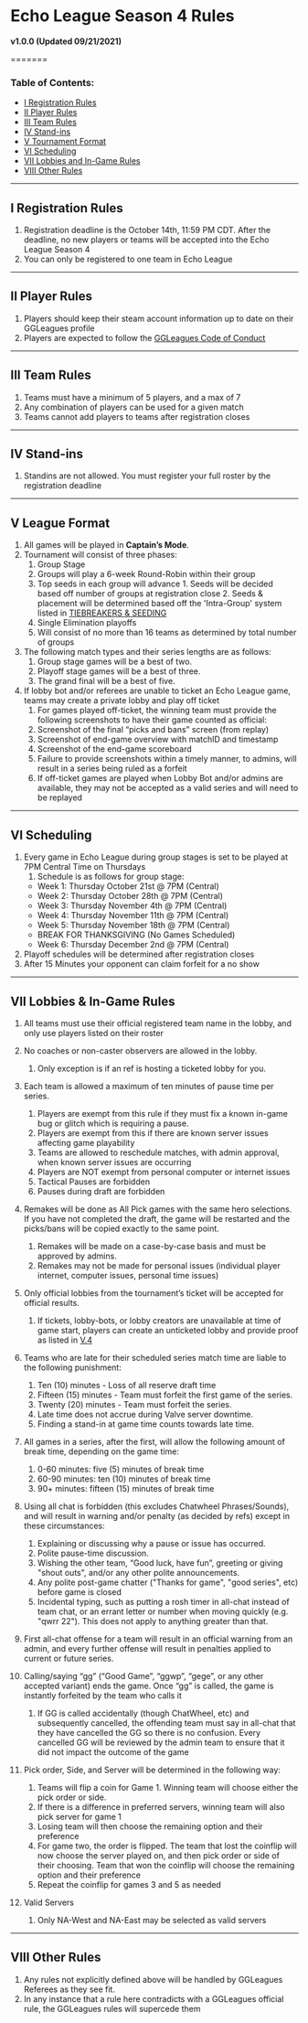 # Echo League Season 4 Rules

**v1.0.0 (Updated 09/21/2021)** 

=======

### Table of Contents:

* [I Registration Rules](#i-registration-rules)
* [II Player Rules](#ii-player-rules)
* [III Team Rules](#iii-team-rules)
* [IV Stand-ins](#iv-stand-ins)
* [V Tournament Format](#v-league-format)
* [VI Scheduling](#vi-scheduling)
* [VII Lobbies and In-Game Rules](#vii-lobbies--in-game-rules)
* [VIII Other Rules](#viii-other-rules)


-----
 
## I Registration Rules

1. Registration deadline is the October 14th, 11:59 PM CDT. After the deadline, no new players or teams will be accepted into the Echo League Season 4
2. You can only be registered to one team in Echo League


-----

## II Player Rules

1. Players should keep their steam account information up to date on their GGLeagues profile
2. Players are expected to follow the [GGLeagues Code of Conduct](https://www.ggleagues.com/files/ggleagues-code-of-conduct-2020.pdf)
-----

## III Team Rules

1. Teams must have a minimum of 5 players, and a max of 7
2. Any combination of players can be used for a given match
3. Teams cannot add players to teams after registration closes

-----

## IV Stand-ins

1. Standins are not allowed.  You must register your full roster by the registration deadline

-----

## V League Format

1. All games will be played in **Captain’s Mode**.
2. Tournament will consist of three phases:
    1. Group Stage
      1. Groups will play a 6-week Round-Robin within their group
      2. Top seeds in each group will advance
        1. Seeds will be decided based off number of groups at registration close
        2. Seeds & placement will be determined based off the 'Intra-Group' system listed in [TIEBREAKERS & SEEDING](https://github.com/EchoLeague/Echo-League-Rules/blob/master/TIEBREAKERS%20AND%20SEEDING.md)
    2. Single Elimination playoffs
      1. Will consist of no more than 16 teams as determined by total number of groups
3. The following match types and their series lengths are as follows:
    1. Group stage games will be a best of two.
    2. Playoff stage games will be a best of three.
    3. The grand final will be a best of five.
4. If lobby bot and/or referees are unable to ticket an Echo League game, teams may create a private lobby and play off ticket
    1. For games played off-ticket, the winning team must provide the following screenshots to have their game counted as official:
      1. Screenshot of the final “picks and bans” screen (from replay)
      2. Screenshot of end-game overview with matchID and timestamp
      3. Screenshot of the end-game scoreboard
    2. Failure to provide screenshots within a timely manner, to admins, will result in a series being ruled as a forfeit
    3. If off-ticket games are played when Lobby Bot and/or admins are available, they may not be accepted as a valid series and will need to be replayed

-----

## VI Scheduling

1. Every game in Echo League during group stages is set to be played at 7PM Central Time on Thursdays
    1. Schedule is as follows for group stage:
      * Week 1: Thursday October 21st @ 7PM (Central)
      * Week 2: Thursday October 28th @ 7PM (Central)
      * Week 3: Thursday November 4th @ 7PM (Central)
      * Week 4: Thursday November 11th @ 7PM (Central)
      * Week 5: Thursday November 18th @ 7PM (Central)
      * BREAK FOR THANKSGIVING (No Games Scheduled)
      * Week 6: Thursday December 2nd @ 7PM (Central)
2. Playoff schedules will be determined after registration closes
3. After 15 Minutes your opponent can claim forfeit for a no show

-----

## VII Lobbies & In-Game Rules

1. All teams must use their official registered team name in the lobby, and only use players listed on their roster
2. No coaches or non-caster observers are allowed in the lobby.
    1. Only exception is if an ref is hosting a ticketed lobby for you.
3. Each team is allowed a maximum of ten minutes of pause time per series.
    1. Players are exempt from this rule if they must fix a known in-game bug or glitch which is requiring a pause.
    2. Players are exempt from this if there are known server issues affecting game playability
      1. Teams are allowed to reschedule matches, with admin approval, when known server issues are occurring
    3. Players are NOT exempt from personal computer or internet issues
    4. Tactical Pauses are forbidden
    5. Pauses during draft are forbidden
4. Remakes will be done as All Pick games with the same hero selections. If you have not completed the draft, the game will be restarted and the picks/bans will be copied exactly to the same point.
    1. Remakes will be made on a case-by-case basis and must be approved by admins.
    2. Remakes may not be made for personal issues (individual player internet, computer issues, personal time issues)
5. Only official lobbies from the tournament’s ticket will be accepted for official results.
    1. If tickets, lobby-bots, or lobby creators are unavailable at time of game start, players can create an unticketed lobby and provide proof as listed in [V.4](#v-league-format)

6. Teams who are late for their scheduled series match time are liable to the following punishment:
    1. Ten (10) minutes - Loss of all reserve draft time
    2. Fifteen (15) minutes - Team must forfeit the first game of the series.
    3. Twenty (20) minutes - Team must forfeit the series.
    4. Late time does not accrue during Valve server downtime.
    5. Finding a stand-in at game time counts towards late time.
7. All games in a series, after the first, will allow the following amount of break time, depending on the game time:
    1. 0-60 minutes: five (5) minutes of break time
    2. 60-90 minutes: ten (10) minutes of break time
    3. 90+ minutes: fifteen (15) minutes of break time
8. Using all chat is forbidden (this excludes Chatwheel Phrases/Sounds), and will result in warning and/or penalty (as decided by refs) except in these circumstances:
    1. Explaining or discussing why a pause or issue has occurred.
    2. Polite pause-time discussion.
    3. Wishing the other team, “Good luck, have fun”, greeting or giving "shout outs", and/or any other polite announcements.
    4. Any polite post-game chatter ("Thanks for game", "good series", etc) before game is closed
    5. Incidental typing, such as putting a rosh timer in all-chat instead of team chat, or an errant letter or number when moving quickly (e.g. "qwrr   22").  This does not apply to anything greater than that.
9. First all-chat offense for a team will result in an official warning from an admin, and every further offense will result in penalties applied to current or future series.
10. Calling/saying “gg” (“Good Game”, “ggwp”, “gege”, or any other accepted variant) ends the game. Once “gg” is called, the game is instantly forfeited by the team who calls it
    1. If GG is called accidentally (though ChatWheel, etc) and subsequently cancelled, the offending team must say in all-chat that they have cancelled the GG so there is no confusion. Every cancelled GG will be reviewed by the admin team to ensure that it did not impact the outcome of the game
11. Pick order, Side, and Server will be determined in the following way:
    1. Teams will flip a coin for Game 1. Winning team will choose either the pick order or side.
      1. If there is a difference in preferred servers, winning team will also pick server for game 1
    2. Losing team will then choose the remaining option and their preference
    3. For game two, the order is flipped.  The team that lost the coinflip will now choose the server played on, and then pick order or side of their choosing.  Team that won the coinflip will choose the remaining option and their preference
    4. Repeat the coinflip for games 3 and 5 as needed
12. Valid Servers
    1. Only NA-West and NA-East may be selected as valid servers

-----

## VIII Other Rules 

1. Any rules not explicitly defined above will be handled by GGLeagues Referees as they see fit.
2. In any instance that a rule here contradicts with a GGLeagues official rule, the GGLeagues rules will supercede them
